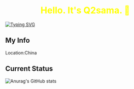 <center><h1><b style="color:yellow;">Hello. It's Q2sama. 👋</b></h1></center>

[![Typing SVG](https://readme-typing-svg.demolab.com?font=Fira+Code&weight=500&pause=500&color=E7F729&center=true&width=435&lines=Keep+Studing;Keep+Moving)](https://git.io/typing-svg)
## My Info
Location:China

## Current Status
![Anurag's GitHub stats](https://github-readme-stats.vercel.app/api?username=QianziTech&show_icons=true&theme=onedark&hide=commits)



<!--
**QianziTech/QianziTech** is a ✨ _special_ ✨ repository because its `README.md` (this file) appears on your GitHub profile.

Here are some ideas to get you started:

- 🔭 I’m currently working on ...
- 🌱 I’m currently learning ...
- 👯 I’m looking to collaborate on ...
- 🤔 I’m looking for help with ...
- 💬 Ask me about ...
- 📫 How to reach me: ...
- 😄 Pronouns: ...
- ⚡ Fun fact: ...
-->
